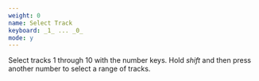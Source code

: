 ```yaml
---
weight: 0
name: Select Track
keyboard: _1_ ... _0_
mode: y
---
```

Select tracks 1 through 10 with the number keys. Hold _shift_ and then press another number to select a range of tracks.